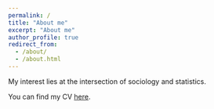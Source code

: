 ```yaml
---
permalink: /
title: "About me"
excerpt: "About me"
author_profile: true
redirect_from: 
  - /about/
  - /about.html
---
```


My interest lies at the intersection of sociology and statistics.

You can find my CV [here](https://ang-yu.github.io/files/MyCV.pdf).



